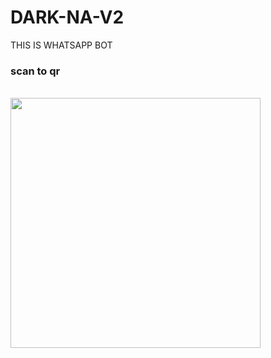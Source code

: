 # DARK-NA-V2
THIS IS WHATSAPP BOT

<h3> scan to qr </h3><br>
<img src ="https://tse2.mm.bing.net/th?id=OIP.s28YVcDqC-PkpKoqKrLjUAAAAA&pid=Api&P=0" width="400" >
